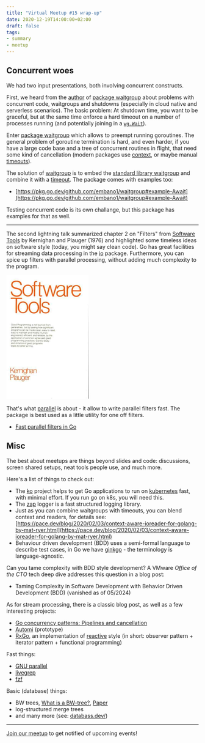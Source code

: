 ```yaml
---
title: "Virtual Meetup #15 wrap-up"
date: 2020-12-19T14:00:00+02:00
draft: false
tags:
- summary
- meetup
---
```


## Concurrent woes

We had two input presentations, both involving concurrent constructs.

First, we heard from the [author](https://twitter.com/embano1) of [package
waitgroup](https://github.com/embano1/waitgroup) about problems with concurrent
code, waitgroups and shutdowns (especially in cloud native and serverless
scenarios). The basic problem: At shutdown time, you want to be graceful, but
at the same time enforce a hard timeout on a number of processes running (and
potentially joining in a [`wg.Wait`](https://golang.org/pkg/sync/#WaitGroup.Wait)).

Enter [package waitgroup](https://github.com/embano1/waitgroup) which allows to
preempt running goroutines. The general problem of goroutine termination is
hard, and even harder, if you have a large code base and a tree of concurrent
routines in flight, that need some kind of cancellation (modern packages use
[context](https://golang.org/pkg/context/), or maybe manual
[timeouts](https://github.com/golang/go/wiki/Timeouts)).

The solution of [waitgroup](https://github.com/embano1/waitgroup) is to embed
the [standard library waitgroup](https://golang.org/pkg/sync/#WaitGroup) and
combine it with a [timeout](https://github.com/golang/go/wiki/Timeouts). The
package comes with examples too:

* [https://pkg.go.dev/github.com/embano1/waitgroup#example-Await](https://pkg.go.dev/github.com/embano1/waitgroup#example-Await)

Testing concurrent code is its own challange, but this package has examples for that as well.

----

The second lightning talk summarized chapter 2 on "Filters" from [Software
Tools](https://openlibrary.org/works/OL4617639W/) by Kernighan and Plauger
(1976) and highlighted some timeless ideas on software style (today, you might
say clean code). Go has great facilities for streaming data processing in the
[io](https://golang.org/pkg/io/) package. Furthermore, you can spice up filters
with parallel processing, without adding much complexity to the program.

![](/images/softwaretools76-s.png)

That's what [parallel](https://github.com/miku/parallel) is about - it allow to
write parallel filters fast. The package is best used as a little utility for
one off filters.

* [Fast parallel filters in Go](https://gist.github.com/miku/738f361c8156264626c74f9b717927ff#fast-parallel-filters-in-go)

## Misc

The best about meetups are things beyond slides and code: discussions, screen
shared setups, neat tools people use, and much more.

Here's a list of things to check out:

* The [ko](https://github.com/google/ko) project helps to get Go applications
  to run on [kubernetes](https://kubernetes.io/) fast, with minimal effort. If
you run go on k8s, you will need this.
* The [zap](https://github.com/uber-go/zap) logger is a fast structured logging library.
* Just as you can combine waitgroups with timeouts, you can blend context
  and readers, for details see:
[https://pace.dev/blog/2020/02/03/context-aware-ioreader-for-golang-by-mat-ryer.html](https://pace.dev/blog/2020/02/03/context-aware-ioreader-for-golang-by-mat-ryer.html)
* Behaviour driven development (BDD) uses a semi-formal language to describe test cases, in Go we have [ginkgo](https://github.com/onsi/ginkgo) - the terminology is language-agnostic.

Can you tame complexity with BDD style development? A VMware *Office of the CTO* tech deep dive addresses this question in a blog post:

* Taming Complexity in Software Development with Behavior Driven Development (BDD) (vanished as of 05/2024)

As for stream processing, there is a classic blog post, as well as a few interesting projects:

* [Go concurrency patterns: Pipelines and cancellation](https://blog.golang.org/pipelines)
* [Automi](https://github.com/vladimirvivien/automi) (prototype)
* [RxGo](https://github.com/ReactiveX/RxGo), an implementation of
  [reactive](http://reactivex.io) style (in short: observer pattern + iterator
pattern + functional programming)

Fast things:

* [GNU parallel](https://www.gnu.org/software/parallel/)
* [livegrep](https://github.com/livegrep/livegrep)
* [fzf](https://github.com/junegunn/fzf)

Basic (database) things:

* BW trees, [What is a BW-tree?](https://stackoverflow.com/questions/18859123/what-is-a-bw-tree), [Paper](https://www.microsoft.com/en-us/research/wp-content/uploads/2016/02/bw-tree-icde2013-final.pdf)
* log-structured merge trees
* and many more (see: [databass.dev/](https://databass.dev/))

----

[Join our meetup](https://www.meetup.com/Leipzig-Golang) to get notified of upcoming events!

